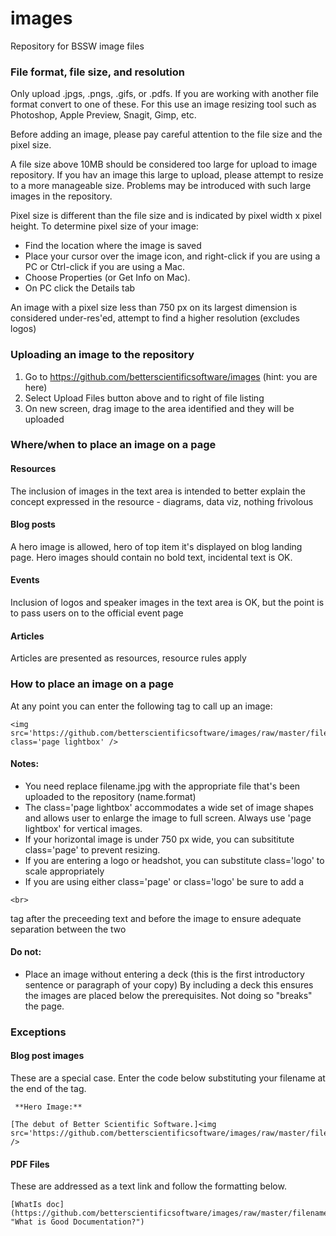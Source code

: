 # images
Repository for BSSW image files

### File format, file size, and resolution
Only upload .jpgs, .pngs, .gifs, or .pdfs. If you are working with another file format convert to one of these. For this use an image resizing tool such as Photoshop, Apple Preview, Snagit, Gimp, etc. 

Before adding an image, please pay careful attention to the file size and the pixel size. 

A file size above 10MB should be considered too large for upload to image repository. If you hav an image this large to upload, please attempt to resize to a more manageable size. Problems may be introduced with such large images in the repository. 

Pixel size is different than the file size and is indicated by pixel width x pixel height. To determine pixel size of your image:
* Find the location where the image is saved
* Place your cursor over the image icon, and right-click if you are using a PC or Ctrl-click if you are using a Mac.
* Choose Properties (or Get Info on Mac).
* On PC click the Details tab

An image with a pixel size less than 750 px on its largest dimension is considered under-res'ed, attempt to find a higher resolution (excludes logos)

### Uploading an image to the repository
1. Go to https://github.com/betterscientificsoftware/images (hint: you are here)
2. Select Upload Files button above and to right of file listing
3. On new screen, drag image to the area identified and they will be uploaded

### Where/when to place an image on a page
#### Resources 
The inclusion of images in the text area is intended to better explain the concept expressed in the resource - diagrams, data viz, nothing frivolous 
#### Blog posts
A hero image is allowed, hero of top item it's displayed on blog landing page. Hero images should contain no bold text, incidental text is OK.
#### Events 
Inclusion of logos and speaker images in the text area is OK, but the point is to pass users on to the official event page 
#### Articles 
Articles are presented as resources, resource rules apply

### How to place an image on a page
At any point you can enter the following tag to call up an image:
```
<img src='https://github.com/betterscientificsoftware/images/raw/master/filename.jpg' class='page lightbox' />
```

#### Notes: 
* You need replace filename.jpg with the appropriate file that's been uploaded to the repository (name.format)
* The class='page lightbox' accommodates a wide set of image shapes and allows user to enlarge the image to full screen. Always use 'page lightbox' for vertical images.
* If your horizontal image is under 750 px wide, you can subsititute class='page' to prevent resizing. 
* If you are entering a logo or headshot, you can substitute class='logo' to scale appropriately
* If you are using either class='page' or class='logo' be sure to add a 
```
<br> 
```
tag after the preceeding text and before the image to ensure adequate separation between the two

#### Do not:
* Place an image without entering a deck (this is the first introductory sentence or paragraph of your copy) By including a deck this ensures the images are placed below the prerequisites. Not doing so "breaks" the page.

### Exceptions
#### Blog post images
These are a special case. Enter the code below substituting your filename at the end of the tag.

```
 **Hero Image:**
 
[The debut of Better Scientific Software.]<img src='https://github.com/betterscientificsoftware/images/raw/master/filename.png' />
```

#### PDF Files
These are addressed as a text link and follow the formatting below. 
```
[WhatIs doc](https://github.com/betterscientificsoftware/images/raw/master/filename.pdf "What is Good Documentation?")
```
